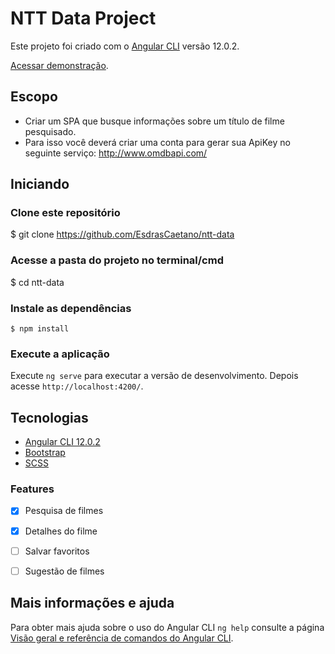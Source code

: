 # NTT Data Project

Este projeto foi criado com o [Angular CLI](https://github.com/angular/angular-cli) versão 12.0.2.



 [Acessar demonstração](https://nttdata-proj.netlify.app/).


## Escopo
- Criar um SPA que busque informações sobre um título de filme pesquisado.
- Para isso você deverá criar uma conta para gerar sua ApiKey no seguinte serviço:
http://www.omdbapi.com/



## Iniciando

### Clone este repositório
$ git clone <https://github.com/EsdrasCaetano/ntt-data>

### Acesse a pasta do projeto no terminal/cmd
$ cd ntt-data



### Instale as dependências
`$ npm install`
</br>



### Execute a aplicação 
Execute `ng serve` para executar a versão de desenvolvimento. Depois acesse `http://localhost:4200/`.


## Tecnologias

- [Angular CLI 12.0.2](https://angular.io/)
- [Bootstrap](https://getbootstrap.com/)
- [SCSS](https://sass-lang.com/)

### Features

- [x] Pesquisa de filmes
- [x] Detalhes do filme
- [ ] Salvar favoritos
- [ ] Sugestão de filmes



## Mais informações e ajuda
Para obter mais ajuda sobre o uso do Angular CLI `ng help` consulte a página [Visão geral e referência de comandos do Angular CLI](https://angular.io/cli).
